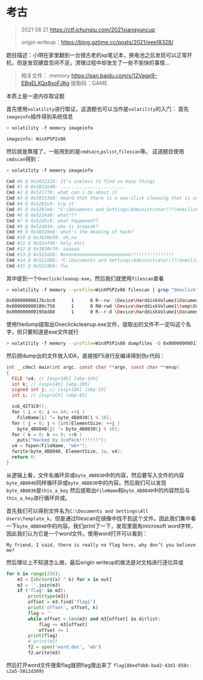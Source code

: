 
# 考古

> 2021 08 21 https://ctf.ichunqiu.com/2021xiangyuncup
> 
> origin writeup：https://blog.gztime.cc/posts/2021/eee18328/

题目描述：小明在家里翻到一台很古老的xp笔记本，换电池之后发现可以正常开机，但是发现硬盘空间不足。清理过程中却发生了一些不愉快的事情...

> 相关文件： memory https://pan.baidu.com/s/12Vagp9-EBgELXQx8xoFJKg 提取码：GAME

本质上是一道内存取证题

首先使用`volatility`进行取证，这道题也可以当作是`volatility`的入门：
首先`imageinfo`插件得到系统信息
```bash
> volatility -f memory imageinfo 

imageinfo: WinXPSP2x86
```
然后就是靠撞了，一般用到的是`cmdsacn`,`pslist`,`filescan`等。
这道题目使用`cmdscan`得到：
```bash
> volatility -f memory imageinfo 

Cmd #0 @ 0x3832110: It's useless to find so many things
Cmd #1 @ 0x3832ed0: ........................
Cmd #2 @ 0x52c778: what can i do about it
Cmd #3 @ 0x3833360: Heard that there is a one-click cleaning that is very useful
Cmd #4 @ 0x52b3c8: try it
Cmd #5 @ 0x52b7e8: "C:\Documents and Settings\Administrator\??\Oneclickcleanup.exe"
Cmd #6 @ 0x5224a0: what???
Cmd #7 @ 0x52d5c0: what happened??
Cmd #8 @ 0x52d410: who is 1cepeak?
Cmd #9 @ 0x3832de0: what's the meaning of hack?
Cmd #10 @ 0x3830e50: oh,no
Cmd #11 @ 0x52af40: holy shit
Cmd #12 @ 0x3830cf8: aaaaaa
Cmd #13 @ 0x522d28: Nonononononononononononono!!!!!!!!!!!!!!!!
Cmd #14 @ 0x522d88: "C:\Documents and Settings\Administrator\??\Oneclickcleanup.exe"
Cmd #15 @ 0x5224b8: fuc
```
其中提到一个`Oneclickcleanup.exe`，然后我们就使用`filescan`查看
```bash
> volatility -f memory --profile=WinXPSP2x86 filescan | grep "Oneclick"

0x00000000017bcbc0      1      0 R--rw- \Device\HarddiskVolume1\Documents and Settings\Administrator\桌面\Oneclickcleanup.exe
0x000000000180c758      1      0 RW-rwd \Device\HarddiskVolume1\temp\Oneclickcleanup.exe
0x0000000001956d88      1      0 R--r-d \Device\HarddiskVolume1\Documents and Settings\Administrator\桌面\Oneclickcleanup.exe
```

使用filedump提取出Oneclickcleanup.exe文件，提取出的文件不一定叫这个名字，但只要知道是exe文件就行
```bash
> volatility -f memory --profile=WinXPSP2x86 dumpfiles -Q 0x00000000017bcbc0 -D ./
```

然后把dump出的文件放入IDA，直接按F5进行反编译得到伪c代码：
```C
int __cdecl main(int argc, const char **argv, const char **envp)
{
  FILE *v4; // [esp+10h] [ebp-14h]
  int k; // [esp+14h] [ebp-10h]
  signed int j; // [esp+18h] [ebp-Ch]
  int i; // [esp+1Ch] [ebp-8h]

  sub_4271C0();
  for ( i = 0; i <= 44; ++i )
    FileName[i] ^= byte_4B8030[i % 10];
  for ( j = 0; j < (int)ElementSize; ++j )
    byte_4B8040[j] ^= byte_4B8030[j % 10];
  for ( k = 0; k <= 9; ++k )
    puts("Hacked by 1cePack!!!!!!!");
  v4 = fopen(FileName, "wb+");
  fwrite(byte_4B8040, ElementSize, 1u, v4);
  return 0;
}
```

从逻辑上看，文件名循环异或`byte_4B8030`中的内容，然后要写入文件的内容`byte_4B8040`同样循环异或`byte_4B8030`中的内容。然后我们可以发现
`byte_4B8030`是`this_a_key`
然后提取出`FileName`和`byte_4B8040`中的内容然后与`this_a_key`进行循环异或。

首先我们可以得到文件名为`C:\Documents and Settings\All Users\Template_k`，但是通过filescan在镜像中找不到这个文件。因此我们集中看一下`byte_4B8040`中的内容。我们print了一下，发现里面有microsoft word字样，因此我们认为它是一个word文件。使用word打开可以看到：
```word
My friend, I said, there is really no flag here, why don’t you believe me?
```
然后理论上不知道怎么做，最后origin writeup的做法是对文档进行逐位异或
```python
for k in range(256):
    m3 = [chr(ord(x) ^ k) for x in out]
    m3 = ''.join(m3)
    if ('flag' in m3):
        print(type(m3))
        offset = m3.find('flag{')
        print('offset', offset, k)
        flag = ''
        while offset < len(m3) and m3[offset] in dirlist:
            flag += m3[offset]
            offset += 1
        print(flag)
        # print(m3)
        f2 = open('word.doc', 'wb')
        f2.write(m3)
```

然后打开word文件搜索flag就把flag搜出来了
`flag{8bedfdbb-ba42-43d1-858c-c2a5-5012d309}`